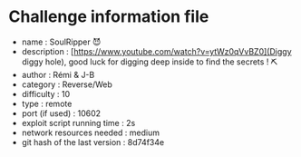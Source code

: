 <!-- THIS FILE MUST BE RENAMED TO README.md -->
<!-- Please contact us if anything is missing -->

# Challenge information file

- name : SoulRipper 😈
- description : [https://www.youtube.com/watch?v=ytWz0qVvBZ0](Diggy diggy hole), good luck for digging deep inside to find the secrets ! ⛏
- author : Rémi & J-B
- category : Reverse/Web
- difficulty : 10
- type : remote
- port (if used) : 10602
- exploit script running time : 2s
- network resources needed : medium
- git hash of the last version : 8d74f34e
